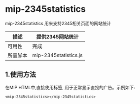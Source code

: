 # mip-2345statistics

mip-2345statistics 用来支持2345相关页面的网站统计

|描述|提供2345网站统计|
|---|---|
|可用性|完成|
|所需脚本| mip-2345statistics.js |

## 1.使用方法

在MIP HTML中,直接使用标签, 用于正常显示直投的广告。示例如下:
```
<mip-2345statistics></mip-2345statistics>
```


